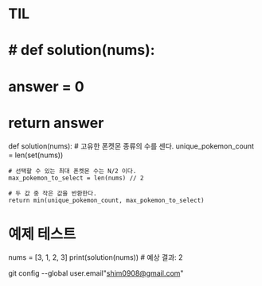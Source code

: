 # TIL
# # def solution(nums):
#     answer = 0
#     return answer

def solution(nums):
    # 고유한 폰켓몬 종류의 수를 센다.
    unique_pokemon_count = len(set(nums))
    
    # 선택할 수 있는 최대 폰켓몬 수는 N/2 이다.
    max_pokemon_to_select = len(nums) // 2
    
    # 두 값 중 작은 값을 반환한다.
    return min(unique_pokemon_count, max_pokemon_to_select)

# 예제 테스트
nums = [3, 1, 2, 3]
print(solution(nums))  # 예상 결과: 2


git config --global user.email"shim0908@gmail.com"